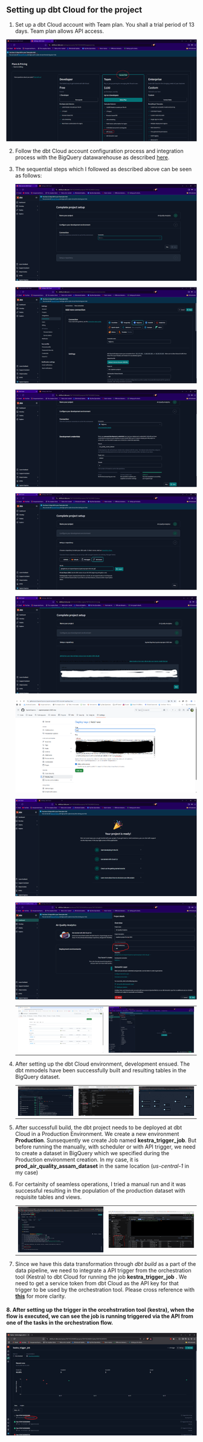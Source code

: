 ## Setting up dbt Cloud for the project ##

 1. Set up a dbt Cloud account with Team plan. You shall a trial period of 13 days. Team plan allows API access.


  ![alt text](/images/project-setup/image-10.png)



 2. Follow the dbt Cloud account configuration process and integration process with the BigQuery datawarehouse as described [here](https://github.com/ManuelGuerra1987/data-engineering-zoomcamp-notes/blob/main/4_Analytics-Engineering/README.md).



 3. The sequential steps which I followed as described above can be seen as follows:


    ![alt text](/images/project-setup/image-a.png)



    ![alt text](/images/project-setup/image-b.png)



    ![alt text](/images/project-setup/image-c.png)



    ![alt text](/images/project-setup/image-d.png)



    ![alt text](/images/project-setup/image-e.png)



    ![alt text](/images/project-setup/image-f.png)



    ![alt text](/images/project-setup/image-g.png)



    ![alt text](/images/project-setup/image-h.png)


    |                                                   |                                                 |
    |---------------------------------------------------|-------------------------------------------------|
    | ![alt text](/images/project-setup/image-i1.png)   | ![alt text](/images/project-setup/image-i2.png) |



 4. After setting up the dbt Cloud environment, development ensued. The dbt mmodels have been successfully built and resulting tables in the BigQuery dataset.

     

    |                                                   |                                                              |                                              |
    |---------------------------------------------------|--------------------------------------------------------------|----------------------------------------------|
    | ![alt text](/images/project-setup/dbt-build.png)  | ![alt text](/images/project-setup/bq-dataset-dbt-build.png)  |  ![alt text](/images/project-setup/DAG.jpg)  |      



 5. After successfull build, the dbt project needs to be deployed at dbt Cloud in a Production Environment. We create a new environment __Production__. Sunsequently we  create Job named __kestra_trigger_job__. But before running the manually, with scheduler or with API trigger, we need to create a dataset in BigQuery which we specified during the Production environment creation. In my case, it is __prod_air_quality_assam_dataset__ in the same location (_us-central-1_ in my case)


 6. For certainity of seamless operations, I tried a manual run and it was successful resulting in the population of the production dataset with requisite tables and views.


    |                                                        |                                                                        |
    |--------------------------------------------------------|------------------------------------------------------------------------|
    | ![alt text](/images/project-setup/dbt-prod-build.png)  | ![alt text](/images/project-setup/prod-dataset-dbt-populate.png)       |



 7. Since we have this data transformation through _dbt build_ as a part of the data pipeline, we need to integrate a API trigger from the orchestration tool (Kestra) to dbt Cloud for running the job __kestra_trigger_job__ . We need to get a service token from dbt Cloud as the API key for that trigger to be used by the orchestration tool. Please cross reference with [__this__](/docs/PROJECT-SETUP-VM-Kestra.md#12-the-final-part-or-task-of-the-scheduled-flow-ie--hourly_air_quality--is-to-run-the-data-transformation-in-the-bigquery-dataset-with-dbt-cloud-via-the-api-trigger-the-flow-is-executing-sucessfully) for more clarity. 
 


  #### 8. After setting up the trigger in the orcehstrration tool (kestra), when the flow is executed, we can see the job is running triggered via the API from one of the tasks in the orchestration flow.


  ![alt text](/images/project-setup/dbt-build-API-triggered.jpg)
  
   
  
   


